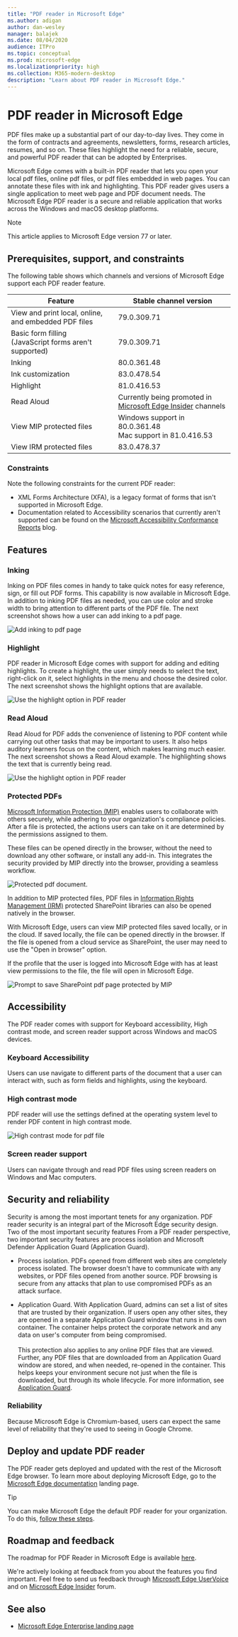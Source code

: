 ```yaml
---
title: "PDF reader in Microsoft Edge"
ms.author: adigan
author: dan-wesley
manager: balajek
ms.date: 08/04/2020
audience: ITPro
ms.topic: conceptual
ms.prod: microsoft-edge
ms.localizationpriority: high
ms.collection: M365-modern-desktop
description: "Learn about PDF reader in Microsoft Edge."
---
```


# PDF reader in Microsoft Edge

PDF files make up a substantial part of our day-to-day lives. They come in the form of contracts and agreements, newsletters, forms, research articles, resumes, and so on. These files highlight the need for a reliable, secure, and powerful PDF reader that can be adopted by Enterprises.

Microsoft Edge comes with a built-in PDF reader that lets you open your local pdf files, online pdf files, or pdf files embedded in web pages. You can annotate these files with ink and highlighting. This PDF reader gives users a single application to meet web page and PDF document needs. The Microsoft Edge PDF reader is a secure and reliable application that works across the Windows and macOS desktop platforms.

> [!NOTE]
> This article applies to Microsoft Edge version 77 or later.

## Prerequisites, support, and constraints

The following table shows which channels and versions of Microsoft Edge support each PDF reader feature.

| Feature | Stable channel version |
|---------|------------------------|
| View and print local, online, and embedded PDF files | 79.0.309.71                |
| Basic form filling<br>(JavaScript forms aren't supported) | 79.0.309.71           |
| Inking  | 80.0.361.48            |
| Ink customization | 83.0.478.54  |
| Highlight  | 81.0.416.53         |
| Read Aloud | Currently being promoted in [Microsoft Edge Insider](https://www.microsoftedgeinsider.com/) channels |
| View MIP protected files | Windows support in 80.0.361.48<br>Mac support in 81.0.416.53 |
|  View IRM protected files  | 83.0.478.37            |

### Constraints

Note the following constraints for the current PDF reader:

-  XML Forms Architecture (XFA), is a legacy format of forms that isn't  supported in Microsoft Edge.
-  Documentation related to Accessibility scenarios that currently aren't supported can be found on the [Microsoft Accessibility Conformance Reports](https://cloudblogs.microsoft.com/industry-blog/government/2018/09/11/accessibility-conformance-reports/) blog.

## Features

### Inking

Inking on PDF files comes in handy to take quick notes for easy reference, sign, or fill out PDF forms. This capability is now available in Microsoft Edge. In addition to inking PDF files as needed, you can use color and stroke width to bring attention to different parts of the PDF file. The next screenshot shows how a user can add inking to a pdf page.

<!-- SCREENSHOT -->
![Add inking to pdf page](media/microsoft-edge-pdf/pdf-reader-inking.png)

### Highlight

PDF reader in Microsoft Edge comes with support for adding and editing highlights. To create a highlight, the user simply needs to select the text, right-click on it, select highlights in the menu and choose the desired color. The next screenshot shows the highlight options that are available.

![Use the highlight option in PDF reader](media/microsoft-edge-pdf/pdf-reader-highlight.png)

### Read Aloud

Read Aloud for PDF adds the convenience of listening to PDF content while carrying out other tasks that may be important to users. It also helps auditory learners focus on the content, which makes learning much easier. The next screenshot shows a Read Aloud example. The highlighting shows the text that is currently being read.

![Use the highlight option in PDF reader](media/microsoft-edge-pdf/pdf-reader-read-aloud-example.png)

### Protected PDFs

[Microsoft Information Protection (MIP)](https://docs.microsoft.com/microsoft-365/compliance/protect-information?view=o365-worldwide) enables users to collaborate with others securely, while adhering to your organization's compliance policies. After a file is protected, the actions users can take on it are determined by the permissions assigned to them.

These files can be opened directly in the browser, without the need to download any other software, or install any add-in. This integrates the security provided by MIP directly into the browser, providing a seamless workflow.

<!-- SCREENSHOT -->
![Protected pdf document.](media/microsoft-edge-pdf/pdf-reader-protected-pdf.png)

In addition to MIP protected files, PDF files in [Information Rights Management (IRM)](https://docs.microsoft.com/microsoft-365/compliance/set-up-irm-in-sp-admin-center?view=o365-worldwide) protected SharePoint libraries can also be opened natively in the browser.

With Microsoft Edge, users can view MIP protected files saved locally, or in the cloud. If saved locally, the file can be opened directly in the browser. If the file is opened from a cloud service as SharePoint, the user may need to use the "Open in browser" option.

If the profile that the user is logged into Microsoft Edge with has at least view permissions to the file, the file will open in Microsoft Edge.

<!-- SCREENSHOT -->
![Prompt to save SharePoint pdf page protected by MIP](media/microsoft-edge-pdf/pdf-reader-sharepoint-irm.png)

## Accessibility

The PDF reader comes with support for Keyboard accessibility, High contrast mode, and screen reader support across Windows and macOS devices.

### Keyboard Accessibility

Users can use navigate to different parts of the document that a user can interact with, such as form fields and highlights, using the keyboard.

<!-- SCREENSHOT -->

### High contrast mode

PDF reader will use the settings defined at the operating system level to render PDF content in high contrast mode.

<!-- SCREENSHOT -->
![High contrast mode for pdf file](media/microsoft-edge-pdf/pdf-reader-high-contrast.png)

### Screen reader support

Users can navigate through and read PDF files using screen readers on Windows and Mac computers. <!--The next screenshot shows the toolbar that users can use for audio settings when they're using the Read Aloud option in PDF reader. -->

<!-- SCREENSHOT -->
<!--
![Screen reader toolbar](media/microsoft-edge-pdf/pdf-reader-read-aloud.png) -->

## Security and reliability

Security is among the most important tenets for any organization. PDF reader security is an integral part of the Microsoft Edge security design. Two of the most important security features From a PDF reader perspective, two important security features are process isolation and Microsoft Defender Application Guard (Application Guard).

- Process isolation. PDFs opened from different web sites are completely process isolated. The browser doesn't have to communicate with any websites, or PDF files opened from another source. PDF browsing is secure from any attacks that plan to use compromised PDFs as an attack surface.

- Application Guard. With Application Guard, admins can set a list of sites that are trusted by their organization. If users open any other sites, they are opened in a separate Application Guard window that runs in its own container. The container helps protect the corporate network and any data on user's computer from being compromised.<br><br>
This protection also applies to any online PDF files that are viewed. Further, any PDF files that are downloaded from an Application Guard window are stored, and when needed, re-opened in the container. This helps keeps your environment secure not just when the file is downloaded, but through its whole lifecycle. For more information, see [Application Guard](https://docs.microsoft.com/DeployEdge/microsoft-edge-security-windows-defender-application-guard).

### Reliability

Because Microsoft Edge is Chromium-based, users can expect the same level of reliability that they're used to seeing in Google Chrome.

## Deploy and update PDF reader

The PDF reader gets deployed and updated with the rest of the Microsoft Edge browser. To learn more about deploying Microsoft Edge, go to the [Microsoft Edge documentation](https://docs.microsoft.com/DeployEdge/) landing page.

> [!TIP]
> You can make Microsoft Edge the default PDF reader for your organization. To do this, [follow these steps](https://docs.microsoft.com/deployedge/edge-default-browser).

## Roadmap and feedback

The roadmap for PDF Reader in Microsoft Edge is available [here](https://techcommunity.microsoft.com/t5/articles/roadmap-for-pdf-reader-in-microsoft-edge/m-p/1467667).

We're actively looking at feedback from you about the features you find important. Feel free to send us feedback through [Microsoft Edge UserVoice](https://microsoftedge.uservoice.com/) and on [Microsoft Edge Insider](https://techcommunity.microsoft.com/t5/microsoft-edge-insider/ct-p/MicrosoftEdgeInsider) forum.

## See also

- [Microsoft Edge Enterprise landing page](https://aka.ms/EdgeEnterprise)